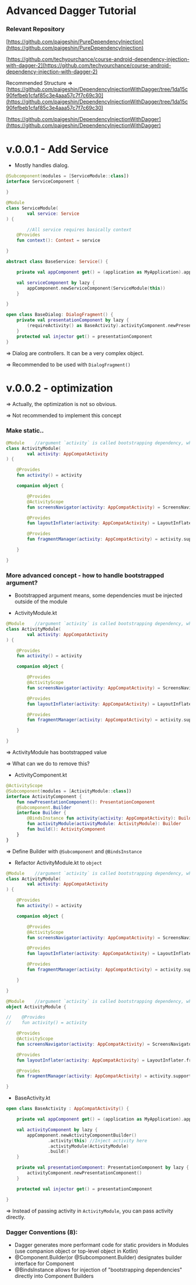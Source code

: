 # Advanced Dagger Tutorial

### Relevant Repository

[https://github.com/paigeshin/PureDependencyInjection](https://github.com/paigeshin/PureDependencyInjection)

[https://github.com/techyourchance/course-android-dependency-injection-with-dagger-2](https://github.com/techyourchance/course-android-dependency-injection-with-dagger-2)

Recommended Structure ⇒ [https://github.com/paigeshin/DependencyInjectionWithDagger/tree/1da15c90fefbeb1cfaf85c3e4aaa57c7f7c69c30](https://github.com/paigeshin/DependencyInjectionWithDagger/tree/1da15c90fefbeb1cfaf85c3e4aaa57c7f7c69c30)

[https://github.com/paigeshin/DependencyInjectionWithDagger](https://github.com/paigeshin/DependencyInjectionWithDagger)

# v.0.0.1 - Add Service

- Mostly handles dialog.

```kotlin
@Subcomponent(modules = [ServiceModule::class])
interface ServiceComponent {

}
```

```kotlin
@Module
class ServiceModule(
        val service: Service
) {

		//All service requires basically context
    @Provides
    fun context(): Context = service

}
```

```kotlin
abstract class BaseService: Service() {

    private val appComponent get() = (application as MyApplication).appComponent

    val serviceComponent by lazy {
        appComponent.newServiceComponent(ServiceModule(this))
    }

}
```

```kotlin
open class BaseDialog: DialogFragment() {
    private val presentationComponent by lazy {
        (requireActivity() as BaseActivity).activityComponent.newPresentationComponent()
    }
    protected val injector get() = presentationComponent
}
```

⇒ Dialog are controllers. It can be a very complex object.

⇒ Recommended to be used with `DialogFragment()`

# v.0.0.2 - optimization

⇒ Actually, the optimization is not so obvious.

⇒ Not recommended to implement this concept

### Make static..

```kotlin
@Module    //argument `activity` is called bootstrapping dependency, which you can only get when running application
class ActivityModule(
        val activity: AppCompatActivity
) {

    @Provides
    fun activity() = activity

    companion object {

        @Provides
        @ActivityScope
        fun screensNavigator(activity: AppCompatActivity) = ScreensNavigator(activity)

        @Provides
        fun layoutInflater(activity: AppCompatActivity) = LayoutInflater.from(activity)

        @Provides
        fun fragmentManager(activity: AppCompatActivity) = activity.supportFragmentManager

    }

}
```

### More advanced concept - how to handle bootstrapped argument?

- Bootstrapped argument means, some dependencies must be injected outside of the module

- ActivityModule.kt

```kotlin
@Module    //argument `activity` is called bootstrapping dependency, which you can only get when running application
class ActivityModule(
        val activity: AppCompatActivity
) {

    @Provides
    fun activity() = activity

    companion object {

        @Provides
        @ActivityScope
        fun screensNavigator(activity: AppCompatActivity) = ScreensNavigator(activity)

        @Provides
        fun layoutInflater(activity: AppCompatActivity) = LayoutInflater.from(activity)

        @Provides
        fun fragmentManager(activity: AppCompatActivity) = activity.supportFragmentManager

    }

}
```

⇒ ActivityModule has bootstrapped value

⇒ What can we do to remove this?

- ActivityComponent.kt

```kotlin
@ActivityScope
@Subcomponent(modules = [ActivityModule::class])
interface ActivityComponent {
    fun newPresentationComponent(): PresentationComponent
    @Subcomponent.Builder
    interface Builder {
        @BindsInstance fun activity(activity: AppCompatActivity): Builder
        fun activityModule(activityModule: ActivityModule): Builder
        fun build(): ActivityComponent
    }
}
```

⇒ Define Builder with `@Subcomponent` and `@BindsInstance`

- Refactor ActivityModule.kt to `object`

```kotlin
@Module    //argument `activity` is called bootstrapping dependency, which you can only get when running application
class ActivityModule(
        val activity: AppCompatActivity
) {

    @Provides
    fun activity() = activity

    companion object {

        @Provides
        @ActivityScope
        fun screensNavigator(activity: AppCompatActivity) = ScreensNavigator(activity)

        @Provides
        fun layoutInflater(activity: AppCompatActivity) = LayoutInflater.from(activity)

        @Provides
        fun fragmentManager(activity: AppCompatActivity) = activity.supportFragmentManager

    }

}
```

```kotlin
@Module    //argument `activity` is called bootstrapping dependency, which you can only get when running application
object ActivityModule {

//    @Provides
//    fun activity() = activity

    @Provides
    @ActivityScope
    fun screensNavigator(activity: AppCompatActivity) = ScreensNavigator(activity)

    @Provides
    fun layoutInflater(activity: AppCompatActivity) = LayoutInflater.from(activity)

    @Provides
    fun fragmentManager(activity: AppCompatActivity) = activity.supportFragmentManager

}
```

- BaseActivity.kt

```kotlin
open class BaseActivity : AppCompatActivity() {

    private val appComponent get() = (application as MyApplication).appComponent

    val activityComponent by lazy {
        appComponent.newActivityComponentBuilder()
                .activity(this) //Inject activity here
                .activityModule(ActivityModule)
                .build()
    }

    private val presentationComponent: PresentationComponent by lazy {
        activityComponent.newPresentationComponent()
    }

    protected val injector get() = presentationComponent

}
```

⇒ Instead of passing activity in `ActivityModule`, you can pass activity directly.

### Dagger Conventions (8):

- Dagger generates more performant code for static providers in Modules (use companion object or top-level object in Kotlin)
- @Component.Builder(or @Subcomponent.Builder) designates builder interface for Component
- @BindsInstance allows for injection of "bootstrapping dependencies" directly into Component Builders
